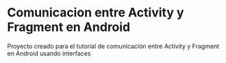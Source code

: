 # Comunicacion entre Activity y Fragment en Android

Proyecto creado para el tutorial de comunicación entre Activity y Fragment en Android usando interfaces
